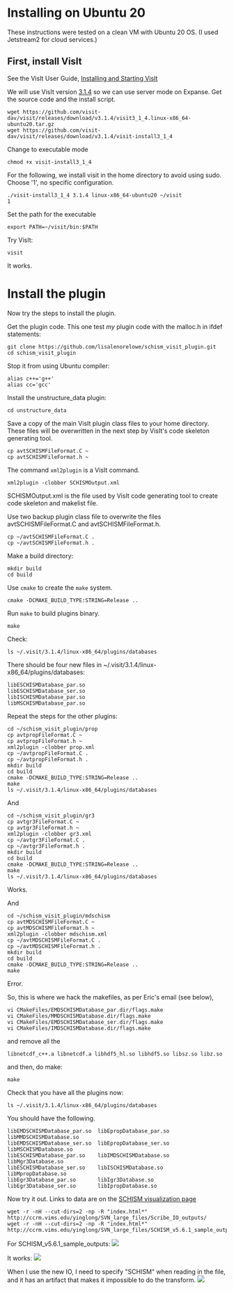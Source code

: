 # Installing on Ubuntu 20

These instructions were tested on a clean VM with Ubuntu 20 OS. (I used Jetstream2 for cloud services.)

## First, install VisIt

See the VisIt User Guide, [Installing and Starting VisIt](https://visit-sphinx-github-user-manual.readthedocs.io/en/develop/getting_started/Installing_VisIt.html)

We will use VisIt version [3.1.4](https://visit-dav.github.io/visit-website/releases-as-tables/#series-31) so we can use server mode on Expanse.  Get the source code and the install script.
```
wget https://github.com/visit-dav/visit/releases/download/v3.1.4/visit3_1_4.linux-x86_64-ubuntu20.tar.gz
wget https://github.com/visit-dav/visit/releases/download/v3.1.4/visit-install3_1_4
```
Change to executable mode
```
chmod +x visit-install3_1_4
```
For the following, we install visit in the home directory to avoid using sudo.  Choose '1', no specific configuration.
```
./visit-install3_1_4 3.1.4 linux-x86_64-ubuntu20 ~/visit
1
```
Set the path for the executable
```
export PATH=~/visit/bin:$PATH
```

Try VisIt:
```
visit
```
It works.

# Install the plugin

Now try the steps to install the plugin.

Get the plugin code.  This one test *my* plugin code with the malloc.h in ifdef statements:
```
git clone https://github.com/lisalenorelowe/schism_visit_plugin.git
cd schism_visit_plugin
```

Stop it from using Ubuntu compiler:
```
alias c++='g++'
alias cc='gcc'
```

Install the unstructure_data plugin:
```
cd unstructure_data
```
Save a copy of the main VisIt plugin class files to your home directory. These files will be overwritten in the next step by VisIt's code skeleton generating tool.
```
cp avtSCHISMFileFormat.C ~
cp avtSCHISMFileFormat.h ~
```
The command `xml2plugin` is a VisIt command.
```
xml2plugin -clobber SCHISMOutput.xml
```
SCHISMOutput.xml is the file used by VisIt code generating tool to create code skeleton and makelist file.

Use two backup plugin class file to overwrite the files avtSCHISMFileFormat.C and avtSCHISMFileFormat.h.
```
cp ~/avtSCHISMFileFormat.C .
cp ~/avtSCHISMFileFormat.h .
```

Make a build directory:
```
mkdir build
cd build
```

Use `cmake` to create the `make` system.
```
cmake -DCMAKE_BUILD_TYPE:STRING=Release ..
```

Run `make` to build plugins binary. 
```
make
```
Check:
```
ls ~/.visit/3.1.4/linux-x86_64/plugins/databases
```
There should be four new files in ~/.visit/3.1.4/linux-x86_64/plugins/databases:
```
libESCHISMDatabase_par.so
libESCHISMDatabase_ser.so
libISCHISMDatabase_par.so
libMSCHISMDatabase_par.so
```

Repeat the steps for the other plugins:
```
cd ~/schism_visit_plugin/prop
cp avtpropFileFormat.C ~
cp avtpropFileFormat.h ~
xml2plugin -clobber prop.xml
cp ~/avtpropFileFormat.C .
cp ~/avtpropFileFormat.h .
mkdir build
cd build
cmake -DCMAKE_BUILD_TYPE:STRING=Release ..
make
ls ~/.visit/3.1.4/linux-x86_64/plugins/databases
```

And
```
cd ~/schism_visit_plugin/gr3
cp avtgr3FileFormat.C ~
cp avtgr3FileFormat.h ~
xml2plugin -clobber gr3.xml
cp ~/avtgr3FileFormat.C .
cp ~/avtgr3FileFormat.h .
mkdir build
cd build
cmake -DCMAKE_BUILD_TYPE:STRING=Release ..
make
ls ~/.visit/3.1.4/linux-x86_64/plugins/databases
```
Works.

And
```
cd ~/schism_visit_plugin/mdschism
cp avtMDSCHISMFileFormat.C ~
cp avtMDSCHISMFileFormat.h ~
xml2plugin -clobber mdschism.xml
cp ~/avtMDSCHISMFileFormat.C .
cp ~/avtMDSCHISMFileFormat.h .
mkdir build
cd build
cmake -DCMAKE_BUILD_TYPE:STRING=Release ..
make
```
Error.

So, this is where we hack the makefiles, as per Eric's email (see below), 
```
vi CMakeFiles/EMDSCHISMDatabase_par.dir/flags.make
vi CMakeFiles/MMDSCHISMDatabase.dir/flags.make
vi CMakeFiles/EMDSCHISMDatabase_ser.dir/flags.make
vi CMakeFiles/IMDSCHISMDatabase.dir/flags.make
```
and remove all the
```
libnetcdf_c++.a libnetcdf.a libhdf5_hl.so libhdf5.so libsz.so libz.so
```
and then, do make:
```
make
```
Check that you have all the plugins now:
```
ls ~/.visit/3.1.4/linux-x86_64/plugins/databases
```
You should have the following.
```
libEMDSCHISMDatabase_par.so  libEpropDatabase_par.so  libMMDSCHISMDatabase.so
libEMDSCHISMDatabase_ser.so  libEpropDatabase_ser.so  libMSCHISMDatabase.so
libESCHISMDatabase_par.so    libIMDSCHISMDatabase.so  libMgr3Database.so
libESCHISMDatabase_ser.so    libISCHISMDatabase.so    libMpropDatabase.so
libEgr3Database_par.so	     libIgr3Database.so
libEgr3Database_ser.so	     libIpropDatabase.so
```

Now try it out.  Links to data are on the [SCHISM visualization page](https://schism-dev.github.io/schism/master/getting-started/visualization.html)

```
wget -r -nH --cut-dirs=2 -np -R "index.html*" http://ccrm.vims.edu/yinglong/SVN_large_files/Scribe_IO_outputs/
wget -r -nH --cut-dirs=2 -np -R "index.html*" http://ccrm.vims.edu/yinglong/SVN_large_files/SCHISM_v5.6.1_sample_outputs/
```

For SCHISM_v5.6.1_sample_outputs:
![](READ_OLDIO.png)

It works:
![](OLD_IO.png)


When I use the new IO, I need to specify "SCHISM" when reading in the file, and it has an artifact that makes it impossible to do the transform.
![](artifact.png)


